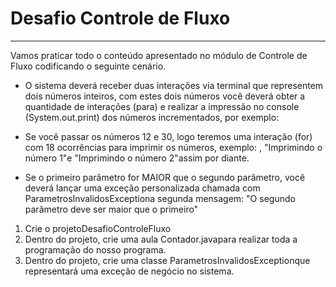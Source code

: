 # Desafio Controle de Fluxo
____________________________________________________________________________________________________________
Vamos praticar todo o conteúdo apresentado no módulo de Controle de Fluxo codificando o seguinte cenário.

- O sistema deverá receber duas interações via terminal que representem dois números inteiros, com estes dois números você deverá obter a quantidade de interações (para) e realizar a impressão no console (System.out.print) dos números incrementados, por exemplo:

- Se você passar os números 12 e 30, logo teremos uma interação (for) com 18 ocorrências para imprimir os números, exemplo: , "Imprimindo o número 1"e "Imprimindo o número 2"assim por diante.
- Se o primeiro parâmetro for MAIOR que o segundo parâmetro, você deverá lançar uma exceção personalizada chamada com ParametrosInvalidosExceptiona segunda mensagem: "O segundo parâmetro deve ser maior que o primeiro"
1. Crie o projetoDesafioControleFluxo
2. Dentro do projeto, crie uma aula Contador.javapara realizar toda a programação do nosso programa.
3. Dentro do projeto, crie uma classe ParametrosInvalidosExceptionque representará uma exceção de negócio no sistema.
